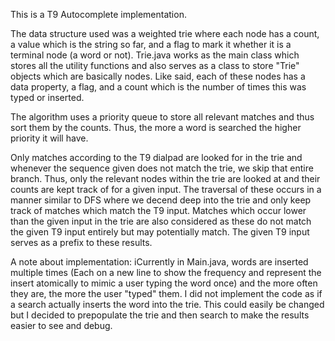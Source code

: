 This is a T9 Autocomplete implementation.

The data structure used was a weighted trie where each node has a count, a value which is the string so far, and a flag to mark it whether it is a terminal node (a word or not).
Trie.java works as the main class which stores all the utility functions and also serves as a class to store "Trie" objects which are basically nodes. Like said, each of these nodes has a data property, a flag, and
a count which is the number of times this was typed or inserted.

The algorithm uses a priority queue to store all relevant matches and thus sort them by the counts. Thus, the more a word is searched the higher priority it will have.

Only matches according to the T9 dialpad are looked for in the trie and whenever the sequence given does not match the trie, we skip that entire branch. Thus, only the relevant nodes within the trie are looked at and their counts are kept track of for a given input. The traversal of these occurs in a manner similar to DFS where we decend deep into the trie and only keep track of matches which match the T9 input. 
Matches which occur lower than the given input in the trie are also considered as these do not match the given T9 input entirely but may potentially match. The given T9 input serves as a prefix to these results.

A note about implementation:
iCurrently in Main.java, words are inserted multiple times (Each on a new line to show the frequency and represent the insert atomically to mimic a user typing the word once) and the more often they are, the more the user "typed" them. I did not implement the code as if a search actually inserts the word into the trie. This could easily be changed but I decided to prepopulate the trie and then search to make the results easier to see and debug. 

